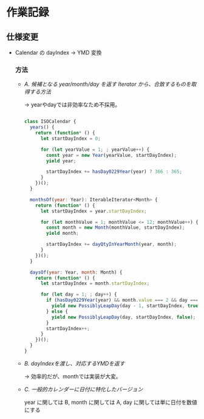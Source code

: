 # 作業記録

## 仕様変更

- Calendar の dayIndex -> YMD 変換

  ### 方法

  - *A. 候補となる year/month/day を返す Iterator から、合致するものを取得する方法*

    -> yearやdayでは非効率なため不採用。

    ```js

    class ISOCalendar {
      years() {
        return (function* () {
          let startDayIndex = 0;

          for (let yearValue = 1; ; yearValue++) {
            const year = new Year(yearValue, startDayIndex);
            yield year;

            startDayIndex += hasDay0229Year(year) ? 366 : 365;
          }
        })();
      }

      monthsOf(year: Year): IterableIterator<Month> {
        return (function* () {
          let startDayIndex = year.startDayIndex;

          for (let monthValue = 1; monthValue <= 12; monthValue++) {
            const month = new Month(monthValue, startDayIndex);
            yield month;

            startDayIndex += dayQtyInYearMonth(year, month);
          }
        })();
      }

      daysOf(year: Year, month: Month) {
        return (function* () {
          let startDayIndex = month.startDayIndex;

          for (let day = 1; ; day++) {
            if (hasDay0229Year(year) && month.value === 2 && day === 29) {
              yield new PossiblyLeapDay(day - 1, startDayIndex, true);
            } else {
              yield new PossiblyLeapDay(day, startDayIndex, false);
            }
            startDayIndex++;
          }
        })();
      }
    }

    ```

  - *B. dayIndexを渡し、対応するYMDを返す*

    -> 効率的だが、monthでは実装が大変。

  - *C. 一般的カレンダーに日付に特化したバージョン*

    year に関しては B, month に関しては A, day に関しては単に日付を数値にする
